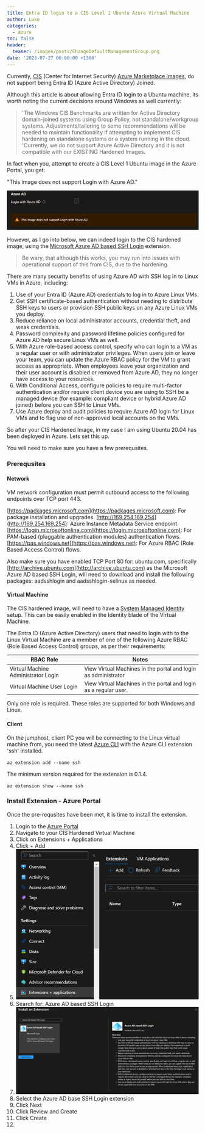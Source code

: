 ```yaml
---
title: Entra ID login to a CIS Level 1 Ubuntu Azure Virtual Machine
author: Luke
categories:
  - Azure
toc: false
header:
  teaser: /images/posts/ChangeDefaultManagementGroup.png
date: '2023-07-27 00:00:00 +1300'
---
```


Currently, [CIS](https://www.cisecurity.org/) (Center for Internet Security) [Azure Marketplace images](https://azuremarketplace.microsoft.com/en-us/marketplace/apps?search=CIS&page=1?WT.mc_id=AZ-MVP-5004796), do not support being Entra ID (Azure Active Directory) Joined.

Although this article is about allowing Entra ID login to a Ubuntu machine, its worth noting the current decisions around Windows as well currently:

>'The Windows CIS Benchmarks are written for Active Directory domain-joined systems using Group Policy, not standalone/workgroup systems. Adjustments/tailoring to some recommendations will be needed to maintain functionality if attempting to implement CIS hardening on standalone systems or a system running in the cloud.
>'Currently, we do not support Azure Active Directory and it is not compatible with our EXISTING Hardened Images.

In fact when you, attempt to create a CIS Level 1 Ubuntu image in the Azure Portal, you get:

"This image does not support Login with Azure AD."

![CIS Image does not support Login with Azure AD](/images/posts/AzurePortal_CIS_Level1_Ubuntu_NoEntraIDLogin.png)

However, as I go into below, we can indeed login to the CIS hardened image, using the [Microsoft Azure AD based SSH Login](https://learn.microsoft.com/en-us/azure/active-directory/devices/howto-vm-sign-in-azure-ad-linux?WT.mc_id=AZ-MVP-5004796) extension.

> Be wary, that although this works, you may run into issues with operational support of this from CIS, due to the hardening.

There are many security benefits of using Azure AD with SSH log in to Linux VMs in Azure, including:

1. Use of your Entra ID (Azure AD) credentials to log in to Azure Linux VMs.
1. Get SSH certificate-based authentication without needing to distribute SSH keys to users or provision SSH public keys on any Azure Linux VMs you deploy.
1. Reduce reliance on local administrator accounts, credential theft, and weak credentials.
1. Password complexity and password lifetime policies configured for Azure AD help secure Linux VMs as well.
1. With Azure role-based access control, specify who can login to a VM as a regular user or with administrator privileges. When users join or leave your team, you can update the Azure RBAC policy for the VM to grant access as appropriate. When employees leave your organization and their user account is disabled or removed from Azure AD, they no longer have access to your resources.
1. With Conditional Access, configure policies to require multi-factor authentication and/or require client device you are using to SSH be a managed device (for example: compliant device or hybrid Azure AD joined) before you can SSH to Linux VMs.
1. Use Azure deploy and audit policies to require Azure AD login for Linux VMs and to flag use of non-approved local accounts on the VMs.

So after your CIS Hardened Image, in my case I am using Ubuntu 20.04 has been deployed in Azure. Lets set this up.

You will need to make sure you have a few prerequsites.

### Prerequsites

#### Network

VM network configuration must permit outbound access to the following endpoints over TCP port 443.

[https://packages.microsoft.com](https://packages.microsoft.com): For package installation and upgrades.
[http://169.254.169.254](http://169.254.169.254): Azure Instance Metadata Service endpoint.
[https://login.microsoftonline.com](https://login.microsoftonline.com): For PAM-based (pluggable authentication modules) authentication flows.
[https://pas.windows.net](https://pas.windows.net): For Azure RBAC (Role Based Access Control) flows.

Also make sure you have enabled TCP Port 80 for: ubuntu.com, specifically [http://archive.ubuntu.com](http://archive.ubuntu.com) as the Microsoft Azure AD based SSH Login, will need to download and install the following packages: aadsshlogin and aadsshlogin-selinux as needed.

#### Virtual Machine

The CIS hardened image, will need to have a [System Managed Identity](https://learn.microsoft.com/azure/active-directory/managed-identities-azure-resources/overview?WT.mc_id=AZ-MVP-5004796#managed-identity-types) setup. This can be easily enabled in the Identity blade of the Virtual Machine.

The Entra ID (Azure Active Directory) users that need to login with to the Linux Virtual Machine are a member of one of the following Azure RBAC (Role Based Access Control) groups, as per their requirements:

| RBAC Role                           | Notes                                                            |
| ----------------------------------- | ---------------------------------------------------------------- |
| Virtual Machine Administrator Login | View Virtual Machines in the portal and login as administrator   |
| Virtual Machine User Login          | View Virtual Machines in the portal and login as a regular user. |

Only one role is required. These roles are supported for both Windows and Linux.

#### Client

On the jumphost, client PC you will be connecting to the Linux virtual machine from, you need the latest [Azure CLI](https://learn.microsoft.com/cli/azure/install-azure-cli?WT.mc_id=AZ-MVP-5004796) with the Azure CLI extension 'ssh' installed.

    az extension add --name ssh

The minimum version required for the extension is 0.1.4.

    az extension show --name ssh

### Install Extension - Azure Portal

Once the pre-requsites have been met, it is time to install the extension.

1. Login to the [Azure Portal](https://portal.azure.com/)
1. Navigate to your CIS Hardened Virtual Machine
1. Click on Extensions + Applications
1. Click + Add
1. ![Azure Portal - Extensions](/images/posts/AzurePortal_CISHardenedVM_Extensions.png)
1. Search for: Azure AD based SSH Login
1. ![Azure Portal - A](/images/posts/AzurePortal_CISHardenedVM_SSH_Extension.png)
1. Select the Azure AD base SSH Login extension
1. Click Next
1. Click Review and Create
1. Click Create
1. 
